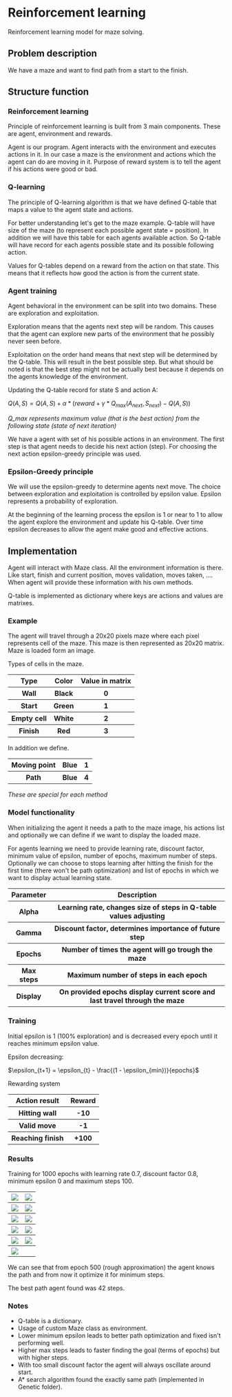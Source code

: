 # Reinforcement learning
Reinforcement learning model for maze solving.

## Problem description
We have a maze and want to find path from a start to the finish.

## Structure function

### Reinforcement learning
Principle of reinforcement learning is built from 3 main components. These are agent, environment and rewards.

Agent is our program. Agent interacts with the environment and executes actions in it. In our case a maze is the environment and actions which the agent can do are moving in it. Purpose of reward system is to tell the agent if his actions were good or bad.

### Q-learning
The principle of Q-learning algorithm is that we have defined Q-table that maps a value to the agent state and actions.

For better understanding let's get to the maze example. Q-table will have size of the maze (to represent each possible agent state = position). In addition we will have this table for each agents available action. So Q-table will have record for each agents possible state and its possible following action.

Values for Q-tables depend on a reward from the action on that state. This means that it reflects how good the action is from the current state. 

### Agent training
Agent behavioral in the environment can be split into two domains. These are exploration and exploitation.

Exploration means that the agents next step will be random. This causes that the agent can explore new parts of the environment that he possibly never seen before.

Exploitation on the order hand means that next step will be determined by the Q-table. This will result in the best possible step. But what should be noted is that the best step might not be actually best because it depends on the agents knowledge of the environment.

Updating the Q-table record for state S and action A:

$Q(A, S) = Q(A, S) + \alpha * (reward + \gamma * Q_{max}(A_{next}, S_{next}) - Q(A, S))$

*Q_max represents maximum value (that is the best action) from the following state (state of next iteration)*

We have a agent with set of his possible actions in an environment. The first step is that agent needs to decide his next action (step). For choosing the next action epsilon-greedy principle was used.

### Epsilon-Greedy principle 
We will use the epsilon-greedy to determine agents next move. The choice between exploration and exploitation is controlled by epsilon value. Epsilon represents a probability of exploration.

At the beginning of the learning process the epsilon is 1 or near to 1 to allow the agent explore the environment and update his Q-table. Over time epsilon decreases to allow the agent make good and effective actions.

## Implementation
Agent will interact with Maze class. All the environment information is there. Like start, finish and current position, moves validation, moves taken, .... When agent will provide these information with his own methods.

Q-table is implemented as dictionary where keys are actions and values are matrixes.

### Example
The agent will travel through a 20x20 pixels maze where each pixel represents cell of the maze. This maze is then represented as 20x20 matrix. Maze is loaded form an image.

Types of cells in the maze.
<table>
    <tr>
        <th>Type</th>
        <th>Color</th>
        <th>Value in matrix</th>
    </tr>
    <tr>
        <th>Wall</th>
        <th>Black</th>
        <th>0</th>
    </tr>
    <tr>
        <th>Start</th>
        <th>Green</th>
        <th>1</th>
    </tr>
    <tr>
        <th>Empty cell</th>
        <th>White</th>
        <th>2</th>
    </tr>
    <tr>
        <th>Finish</th>
        <th>Red</th>
        <th>3</th>
    </tr>
</table>

In addition we define.
<table>
    <tr>
        <th>Moving point</th>
        <th>Blue</th>
        <th>1</th>
    </tr>
    <tr>
        <th>Path</th>
        <th>Blue</th>
        <th>4</th>
    </tr>
</table>

*These are special for each method*

### Model functionality
When initializing the agent it needs a path to the maze image, his actions list and optionally we can define if we want to display the loaded maze.

For agents learning we need to provide learning rate, discount factor, minimum value of epsilon, number of epochs, maximum number of steps. Optionally we can choose to stops learning after hitting the finish for the first time (there won't be path optimization) and list of epochs in which we want to display actual learning state.

<table>
    <tr>
        <th>Parameter</th>
        <th>Description</th>
    </tr>
    <tr>
        <th>Alpha</th>
        <th>Learning rate, changes size of steps in Q-table values adjusting</th>
    </tr>
    <tr>
        <th>Gamma</th>
        <th>Discount factor, determines importance of future step</th>
    </tr>
    <tr>
        <th>Epochs</th>
        <th>Number of times the agent will go trough the maze</th>
    </tr>
    <tr>
        <th>Max steps</th>
        <th>Maximum number of steps in each epoch</th>
    </tr>
    <tr>
        <th>Display</th>
        <th>On provided epochs display current score and last travel through the maze</th>
    </tr>
</table>

### Training
Initial epsilon is 1 (100% exploration) and is decreased every epoch until it reaches minimum epsilon value.

Epsilon decreasing:

$\epsilon_{t+1} = \epsilon_{t} - \frac{(1 - \epsilon_{min})}{epochs}$

Rewarding system
<table>
    <tr>
        <th>Action result</th>
        <th>Reward</th>
    </tr>
    <tr>
        <th>Hitting wall</th>
        <th>-10</th>
    </tr>
    <tr>
        <th>Valid move</th>
        <th>-1</th>
    </tr>
    <tr>
        <th>Reaching finish</th>
        <th>+100</th>
    </tr>
</table>

### Results
Training for 1000 epochs with learning rate 0.7, discount factor 0.8, minimum epsilon 0 and maximum steps 100.

<table>
    <tr>
        <th><img src="README_img/start.png"></th>
        <th><img src="README_img/E100.png"></th>
    </tr>
    <tr>
        <th><img src="README_img/E200.png"></th>
        <th><img src="README_img/E300.png"></th>
    </tr>
    <tr>
        <th><img src="README_img/E400.png"></th>
        <th><img src="README_img/E500.png"></th>
    </tr>
    <tr>
        <th><img src="README_img/E600.png"></th>
        <th><img src="README_img/E700.png"></th>
    </tr>
    <tr>
        <th><img src="README_img/E800.png"></th>
        <th><img src="README_img/E900.png"></th>
    </tr>
    <tr>
        <th><img src="README_img/final.png"></th>
        <th></th>
    </tr>
</table>

We can see that from epoch 500 (rough approximation) the agent knows the path and from now it optimize it for minimum steps.

The best path agent found was 42 steps.

### Notes
- Q-table is a dictionary.
- Usage of custom Maze class as environment.
- Lower minimum epsilon leads to better path optimization and fixed isn't performing well.
- Higher max steps leads to faster finding the goal (terms of epochs) but with higher steps.
- With too small discount factor the agent will always oscillate around start.
- A* search algorithm found the exactly same path (implemented in Genetic folder).